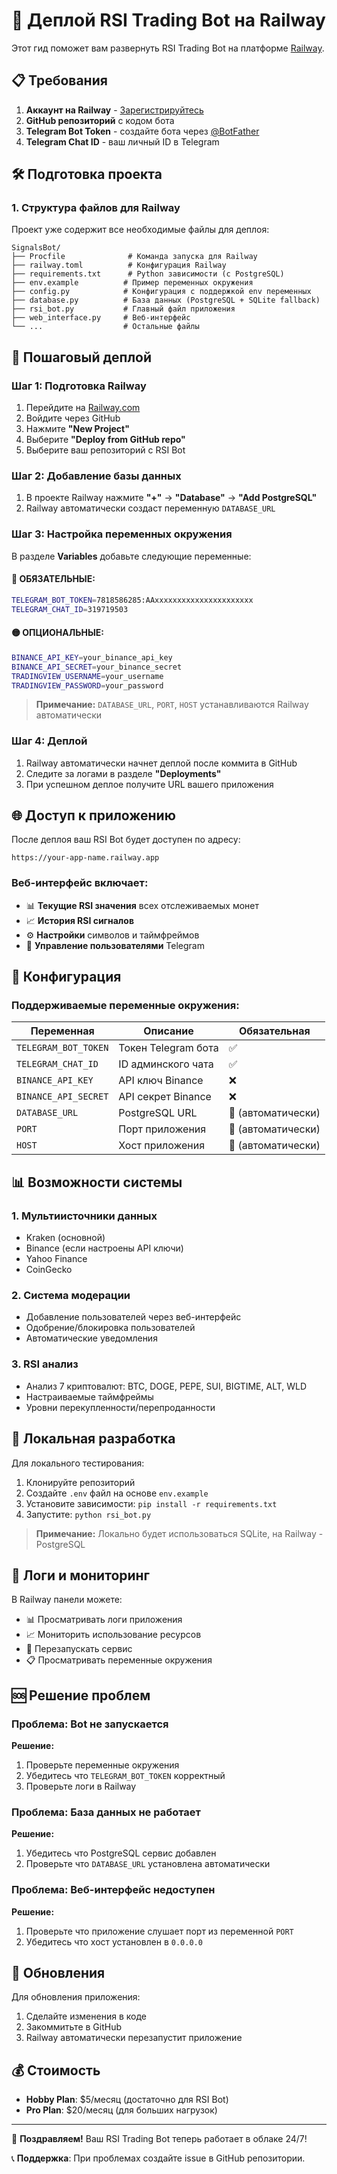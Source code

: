 # 🚀 Деплой RSI Trading Bot на Railway

Этот гид поможет вам развернуть RSI Trading Bot на платформе [Railway](https://railway.com).

## 📋 Требования

1. **Аккаунт на Railway** - [Зарегистрируйтесь](https://railway.com)
2. **GitHub репозиторий** с кодом бота
3. **Telegram Bot Token** - создайте бота через [@BotFather](https://t.me/BotFather)
4. **Telegram Chat ID** - ваш личный ID в Telegram

## 🛠️ Подготовка проекта

### 1. Структура файлов для Railway

Проект уже содержит все необходимые файлы для деплоя:

```
SignalsBot/
├── Procfile              # Команда запуска для Railway
├── railway.toml          # Конфигурация Railway
├── requirements.txt      # Python зависимости (с PostgreSQL)
├── env.example          # Пример переменных окружения
├── config.py            # Конфигурация с поддержкой env переменных
├── database.py          # База данных (PostgreSQL + SQLite fallback)
├── rsi_bot.py           # Главный файл приложения
├── web_interface.py     # Веб-интерфейс
└── ...                  # Остальные файлы
```

## 🚀 Пошаговый деплой

### Шаг 1: Подготовка Railway

1. Перейдите на [Railway.com](https://railway.com)
2. Войдите через GitHub
3. Нажмите **"New Project"**
4. Выберите **"Deploy from GitHub repo"**
5. Выберите ваш репозиторий с RSI Bot

### Шаг 2: Добавление базы данных

1. В проекте Railway нажмите **"+"** → **"Database"** → **"Add PostgreSQL"**
2. Railway автоматически создаст переменную `DATABASE_URL`

### Шаг 3: Настройка переменных окружения

В разделе **Variables** добавьте следующие переменные:

#### 🔴 ОБЯЗАТЕЛЬНЫЕ:

```bash
TELEGRAM_BOT_TOKEN=7818586285:AAxxxxxxxxxxxxxxxxxxxxxx
TELEGRAM_CHAT_ID=319719503
```

#### 🟡 ОПЦИОНАЛЬНЫЕ:

```bash
BINANCE_API_KEY=your_binance_api_key
BINANCE_API_SECRET=your_binance_secret
TRADINGVIEW_USERNAME=your_username
TRADINGVIEW_PASSWORD=your_password
```

> **Примечание:** `DATABASE_URL`, `PORT`, `HOST` устанавливаются Railway автоматически

### Шаг 4: Деплой

1. Railway автоматически начнет деплой после коммита в GitHub
2. Следите за логами в разделе **"Deployments"**
3. При успешном деплое получите URL вашего приложения

## 🌐 Доступ к приложению

После деплоя ваш RSI Bot будет доступен по адресу:
```
https://your-app-name.railway.app
```

### Веб-интерфейс включает:

- 📊 **Текущие RSI значения** всех отслеживаемых монет
- 📈 **История RSI сигналов**
- ⚙️ **Настройки** символов и таймфреймов
- 👥 **Управление пользователями** Telegram

## 🔧 Конфигурация

### Поддерживаемые переменные окружения:

| Переменная | Описание | Обязательная |
|------------|----------|--------------|
| `TELEGRAM_BOT_TOKEN` | Токен Telegram бота | ✅ |
| `TELEGRAM_CHAT_ID` | ID админского чата | ✅ |
| `BINANCE_API_KEY` | API ключ Binance | ❌ |
| `BINANCE_API_SECRET` | API секрет Binance | ❌ |
| `DATABASE_URL` | PostgreSQL URL | 🤖 (автоматически) |
| `PORT` | Порт приложения | 🤖 (автоматически) |
| `HOST` | Хост приложения | 🤖 (автоматически) |

## 📊 Возможности системы

### 1. **Мультиисточники данных**
- Kraken (основной)
- Binance (если настроены API ключи)
- Yahoo Finance
- CoinGecko

### 2. **Система модерации**
- Добавление пользователей через веб-интерфейс
- Одобрение/блокировка пользователей
- Автоматические уведомления

### 3. **RSI анализ**
- Анализ 7 криптовалют: BTC, DOGE, PEPE, SUI, BIGTIME, ALT, WLD
- Настраиваемые таймфреймы
- Уровни перекупленности/перепроданности

## 🔧 Локальная разработка

Для локального тестирования:

1. Клонируйте репозиторий
2. Создайте `.env` файл на основе `env.example`
3. Установите зависимости: `pip install -r requirements.txt`
4. Запустите: `python rsi_bot.py`

> **Примечание:** Локально будет использоваться SQLite, на Railway - PostgreSQL

## 📝 Логи и мониторинг

В Railway панели можете:

- 📊 Просматривать логи приложения
- 📈 Мониторить использование ресурсов
- 🔄 Перезапускать сервис
- 📋 Просматривать переменные окружения

## 🆘 Решение проблем

### Проблема: Bot не запускается

**Решение:**
1. Проверьте переменные окружения
2. Убедитесь что `TELEGRAM_BOT_TOKEN` корректный
3. Проверьте логи в Railway

### Проблема: База данных не работает

**Решение:**
1. Убедитесь что PostgreSQL сервис добавлен
2. Проверьте что `DATABASE_URL` установлена автоматически

### Проблема: Веб-интерфейс недоступен

**Решение:**
1. Проверьте что приложение слушает порт из переменной `PORT`
2. Убедитесь что хост установлен в `0.0.0.0`

## 🔄 Обновления

Для обновления приложения:

1. Сделайте изменения в коде
2. Закоммитьте в GitHub
3. Railway автоматически перезапустит приложение

## 💰 Стоимость

- **Hobby Plan**: $5/месяц (достаточно для RSI Bot)
- **Pro Plan**: $20/месяц (для больших нагрузок)

---

🎉 **Поздравляем!** Ваш RSI Trading Bot теперь работает в облаке 24/7!

📞 **Поддержка**: При проблемах создайте issue в GitHub репозитории. 